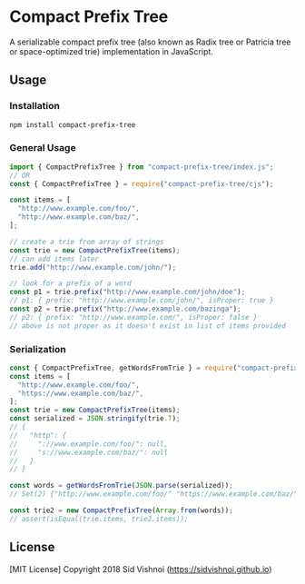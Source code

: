 # Compact Prefix Tree

A serializable compact prefix tree (also known as Radix tree or Patricia tree or space-optimized trie) implementation in JavaScript.

## Usage

### Installation

``` bash
npm install compact-prefix-tree
```

### General Usage

``` js
import { CompactPrefixTree } from "compact-prefix-tree/index.js";
// OR
const { CompactPrefixTree } = require("compact-prefix-tree/cjs");

const items = [
  "http://www.example.com/foo/",
  "http://www.example.com/baz/",
];

// create a trie from array of strings
const trie = new CompactPrefixTree(items);
// can add items later
trie.add("http://www.example.com/john/");

// look for a prefix of a word
const p1 = trie.prefix("http://www.example.com/john/doe");
// p1: { prefix: "http://www.example.com/john/", isProper: true }
const p2 = trie.prefix("http://www.example.com/bazinga");
// p2: { prefix: "http://www.example.com/", isProper: false }
// above is not proper as it doesn't exist in list of items provided
```

### Serialization

``` js
const { CompactPrefixTree, getWordsFromTrie } = require("compact-prefix-tree");
const items = [
  "http://www.example.com/foo/",
  "https://www.example.com/baz/",
];
const trie = new CompactPrefixTree(items);
const serialized = JSON.stringify(trie.T);
// {
//   "http": {
//     "://www.example.com/foo/": null,
//     "s://www.example.com/baz/": null
//   }
// }

const words = getWordsFromTrie(JSON.parse(serialized));
// Set(2) {"http://www.example.com/foo/" "https://www.example.com/baz/"}

const trie2 = new CompactPrefixTree(Array.from(words));
// assert(isEqual(trie.items, trie2.items));
```

## License

[MIT License] Copyright 2018 Sid Vishnoi (https://sidvishnoi.github.io)
